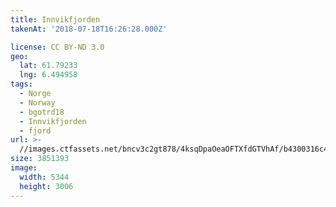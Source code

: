 ```yaml
---
title: Innvikfjorden
takenAt: '2018-07-18T16:26:28.000Z'

license: CC BY-ND 3.0
geo:
  lat: 61.79233
  lng: 6.494958
tags:
  - Norge
  - Norway
  - bgotrd18
  - Innvikfjorden
  - fjord
url: >-
  //images.ctfassets.net/bncv3c2gt878/4ksqDpaOeaOFTXfdGTVhAf/b4300316c4583c6f0edcbc455b0d1514/innvikfjorden_43859354171_o
size: 3851393
image:
  width: 5344
  height: 3006
---
```

